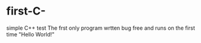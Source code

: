 # first-C-
simple C++ test 
The frst only program wrtten bug free and runs on the first time "Hello World!"
